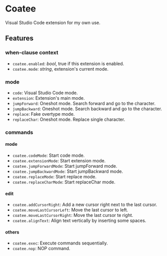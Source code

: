 # Coatee

Visual Studio Code extension for my own use.

## Features

### when-clause context

 - `coatee.enabled`: *bool*, true if this extension is enabled.
 - `coatee.mode`: *string*, extension's current mode.

### mode

 - `code`: Visual Studio Code mode.
 - `extension`: Extension's main mode.
 - `jumpForward`: Oneshot mode. Search forward and go to the character.
 - `jumpBackward`: Oneshot mode. Search backward and go to the character.
 - `replace`: Fake overtype mode.
 - `replaceChar`: Oneshot mode. Replace single character.

### commands

#### mode

 - `coatee.codeMode`: Start code mode.
 - `coatee.extensionMode`: Start extension mode.
 - `coatee.jumpForwardMode`: Start jumpForward mode.
 - `coatee.jumpBackwardMode`: Start jumpBackward mode.
 - `coatee.replaceMode`: Start replace mode.
 - `coatee.replaceCharMode`: Start replaceChar mode.

#### edit

 - `coatee.addCursorRight`: Add a new cursor right next to the last cursor.
 - `coatee.moveLastCursorLeft`: Move the last cursor to left.
 - `coatee.moveLastCursorRight`: Move the last cursor te right.
 - `coatee.alignText`: Align text vertically by inserting some spaces.

#### others

 - `coatee.exec`: Execute commands sequentially.
 - `coatee.nop`: NOP command.

